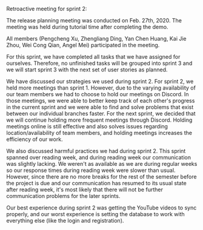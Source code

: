 Retroactive meeting for sprint 2:

The release planning meeting was conducted on Feb. 27th, 2020. The meeting was held during tutorial time after completing the demo.

All members (Pengcheng Xu, Zhengliang Ding, Yan Chen Huang, Kai Jie Zhou, Wei Cong Qian, Angel Mei) participated in the meeting.

For this sprint, we have completed all tasks that we have assigned for ourselves. Therefore, no unfinished tasks will be grouped into sprint 3 and we will start sprint 3 with the next set of user stories as planned.

We have discussed our strategies we used during sprint 2. For sprint 2, we held more meetings than sprint 1. However, due to the varying availability of
our team members we had to choose to hold our meetings on Discord. In those meetings, we were able to better keep track of each other's 
progress in the current sprint and we were able to find and solve problems that exist between our individual branches faster. For the next 
sprint, we decided that we will continue holding more frequent meetings through Discord. Holding meetings online is still effective and 
also solves issues regarding location/availability of team members, and holding meetings increases the efficiency of our work.

We also discussed harmful practices we had during sprint 2. This sprint spanned over reading week, and during reading week our communication 
was slightly lacking. We weren't as available as we are during regular weeks so our response times during reading week were slower than usual.
However, since there are no more breaks for the rest of the semester before the project is due and our communication has resumed to its usual state
after reading week, it's most likely that there will not be further communication problems for the later sprints.

Our best experience during sprint 2 was getting the YouTube videos to sync properly, and our worst experience is setting the database to work 
with everything else (like the login and registration).

